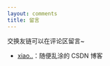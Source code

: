 ```yaml
---
layout: comments
title: 留言
---
```


交换友链可以在评论区留言~

- [xiao..](https://blog.csdn.net/weixin_44109902)：随便乱涂的 CSDN 博客

